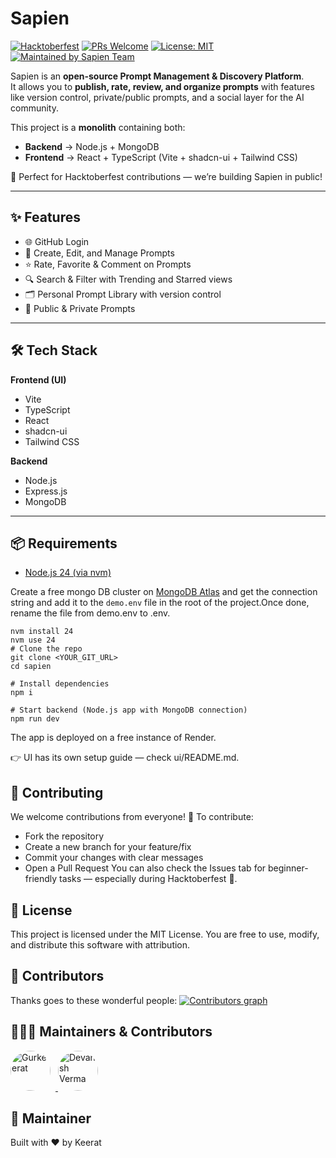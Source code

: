# Sapien

[![Hacktoberfest](https://img.shields.io/badge/Hacktoberfest-Friendly-orange.svg)](https://hacktoberfest.com/)
[![PRs Welcome](https://img.shields.io/badge/PRs-welcome-brightgreen.svg)](http://makeapullrequest.com)
[![License: MIT](https://img.shields.io/badge/License-MIT-yellow.svg)](./LICENSE)
[![Maintained by Sapien Team](https://img.shields.io/badge/maintained%20by-Sapien%20Team-blueviolet.svg)](./CONTRIBUTORS.md)


Sapien is an **open-source Prompt Management & Discovery Platform**.  
It allows you to **publish, rate, review, and organize prompts** with features like version control, private/public prompts, and a social layer for the AI community.  

This project is a **monolith** containing both:
- **Backend** → Node.js + MongoDB
- **Frontend** → React + TypeScript (Vite + shadcn-ui + Tailwind CSS)

🚀 Perfect for Hacktoberfest contributions — we’re building Sapien in public!

---

## ✨ Features
- 🌐 GitHub Login  
- 📝 Create, Edit, and Manage Prompts  
- ⭐ Rate, Favorite & Comment on Prompts  
- 🔍 Search & Filter with Trending and Starred views  
- 🗂️ Personal Prompt Library with version control  
- 👥 Public & Private Prompts  

---

## 🛠 Tech Stack
**Frontend (UI)**  
- Vite  
- TypeScript  
- React  
- shadcn-ui  
- Tailwind CSS  

**Backend**  
- Node.js  
- Express.js  
- MongoDB  

---

## 📦 Requirements
- [Node.js 24 (via nvm)](https://github.com/nvm-sh/nvm#installing-and-updating)

Create a free mongo DB cluster on [MongoDB Atlas](https://www.mongodb.com/cloud/atlas) and get the connection string and add it to the `demo.env` file in the root of the project.Once done, rename the file from demo.env to .env.

```
nvm install 24
nvm use 24
# Clone the repo
git clone <YOUR_GIT_URL>
cd sapien

# Install dependencies
npm i

# Start backend (Node.js app with MongoDB connection)
npm run dev
```
The app is deployed on a free instance of Render.

👉 UI has its own setup guide — check ui/README.md.

## 🤝 Contributing
We welcome contributions from everyone! 🎉
To contribute:
- Fork the repository
- Create a new branch for your feature/fix
- Commit your changes with clear messages
- Open a Pull Request
You can also check the Issues tab for beginner-friendly tasks — especially during Hacktoberfest 🌱.

## 📜 License

This project is licensed under the MIT License.
You are free to use, modify, and distribute this software with attribution.

## 👥 Contributors
Thanks goes to these wonderful people:
<a href="https://github.com/Keerat666/Sapien/graphs/contributors"> <img src="https://contrib.rocks/image?repo=Keerat666/Sapien" alt="Contributors graph"/> </a>

## 🧑‍🤝‍🧑 Maintainers & Contributors

<div align="left">

<a href="https://github.com/keerat666" title="Gurkeerat (Maintainer)">
	<img src="https://avatars.githubusercontent.com/u/18071315?v=4" alt="Gurkeerat" width="64" height="64" style="border-radius:50%; margin-right:8px;" />
</a>
<a href="https://github.com/Devash422" title="Devansh Verma (Contributor)">
	<img src="https://avatars.githubusercontent.com/u/65439049?v=4" alt="Devansh Verma" width="64" height="64" style="border-radius:50%; margin-right:8px;" />
</a>

</div>

## 👤 Maintainer
Built with ❤️ by Keerat